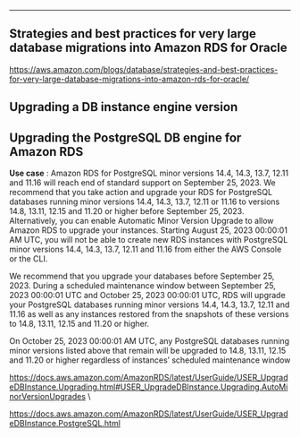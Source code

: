 --------------------
## Strategies and best practices for very large database migrations into Amazon RDS for Oracle
https://aws.amazon.com/blogs/database/strategies-and-best-practices-for-very-large-database-migrations-into-amazon-rds-for-oracle/

## Upgrading a DB instance engine version
## Upgrading the PostgreSQL DB engine for Amazon RDS

**Use case** : Amazon RDS for PostgreSQL minor versions 14.4, 14.3, 13.7, 12.11 and 11.16 will reach end of standard support on September 25, 2023. We recommend that you take action and upgrade your RDS for PostgreSQL databases running minor versions 14.4, 14.3, 13.7, 12.11 or 11.16 to versions 14.8, 13.11, 12.15 and 11.20 or higher before September 25, 2023. 
Alternatively, you can enable Automatic Minor Version Upgrade to allow Amazon RDS to upgrade your instances. Starting August 25, 2023 00:00:01 AM UTC, you will not be able to create new RDS instances with PostgreSQL minor versions 14.4, 14.3, 13.7, 12.11 and 11.16 from either the AWS Console or the CLI. 

We recommend that you upgrade your databases before September 25, 2023. During a scheduled maintenance window between September 25, 2023 00:00:01 UTC and October 25, 2023 00:00:01 UTC, RDS will upgrade your PostgreSQL databases running minor versions 14.4, 14.3, 13.7, 12.11 and 11.16 as well as any instances restored from the snapshots of these versions to 14.8, 13.11, 12.15 and 11.20 or higher. 

On October 25, 2023 00:00:01 AM UTC, any PostgreSQL databases running minor versions listed above that remain will be upgraded to 14.8, 13.11, 12.15 and 11.20 or higher regardless of instances’ scheduled maintenance window

https://docs.aws.amazon.com/AmazonRDS/latest/UserGuide/USER_UpgradeDBInstance.Upgrading.html#USER_UpgradeDBInstance.Upgrading.AutoMinorVersionUpgrades \

https://docs.aws.amazon.com/AmazonRDS/latest/UserGuide/USER_UpgradeDBInstance.PostgreSQL.html


